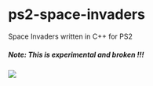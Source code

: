 # ps2-space-invaders

Space Invaders written in C++ for PS2

##### Note: This is experimental and broken !!!

![](https://user-images.githubusercontent.com/1466920/106803964-11b90400-6665-11eb-9f41-9aba810eb7c2.png)